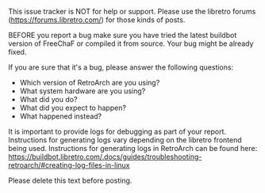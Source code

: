 This issue tracker is NOT for help or support. Please use the libretro forums (https://forums.libretro.com/) for those kinds of posts.

BEFORE you report a bug make sure you have tried the latest buildbot version of FreeChaF or compiled it from source. Your bug might be already fixed.

If you are sure that it's a bug, please answer the following questions:
- Which version of RetroArch are you using?
- What system hardware are you using?
- What did you do?
- What did you expect to happen?
- What happened instead?

It is important to provide logs for debugging as part of your report. Instructions for generating logs vary depending on the libretro frontend being used. Instructions for generating logs in RetroArch can be found here: https://buildbot.libretro.com/.docs/guides/troubleshooting-retroarch/#creating-log-files-in-linux

Please delete this text before posting.
